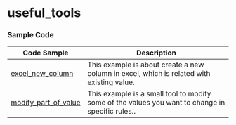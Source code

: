 # useful_tools


### Sample Code

|  Code Sample  |  Description  |
|  --- |  ---  |
|  [excel_new_column](/modify_part_of_value.py)  |  This example is about create a new column in excel, which is related with existing value. |
|  [modify_part_of_value](/modify_part_of_value.py)  |  This example is a small tool to modify some of the values you want to change in specific rules..|
